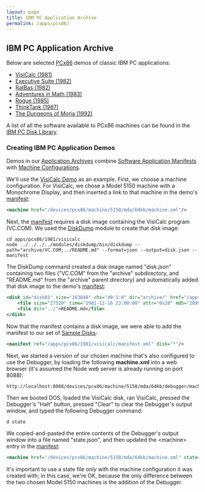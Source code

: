 ```yaml
---
layout: page
title: IBM PC Application Archive
permalink: /apps/pcx86/
---
```


IBM PC Application Archive
---

Below are selected [PCx86](/docs/about/pcx86/) demos of classic IBM PC applications:

* [VisiCalc (1981)](1981/visicalc/)
* [Executive Suite (1982)](1982/esuite/)
* [RatBas (1982)](1982/ratbas/)
* [Adventures in Math (1983)](1983/adventmath/)
* [Rogue (1985)](1985/rogue/)
* [ThinkTank (1987)](1987/thinktank/)
* [The Dungeons of Moria (1992)](1992/moria/)

A list of all the software available to PCx86 machines can be found in the [IBM PC Disk Library](/disks/pcx86/).

### Creating IBM PC Application Demos

Demos in our [Application Archives](/apps/) combine
[Software Application Manifests](/apps/#software-application-manifests) with
[Machine Configurations](/devices/pcx86/machine/).

We'll use the [VisiCalc Demo](1981/visicalc/) as an example.  First, we choose a machine configuration.
For VisiCalc, we chose a Model 5150 machine with a Monochrome Display, and then inserted a link to that machine
in the demo's [manifest](1981/visicalc/manifest.xml):

```xml
<machine href="/devices/pcx86/machine/5150/mda/64kb/machine.xml"/>
```

Next, the [manifest](1981/visicalc/manifest.xml) requires a disk image containing the VisiCalc program
(VC.COM).  We used the [DiskDump](/modules/diskdump/) module to create that disk image:

	cd apps/pcx86/1981/visicalc
	node ../../../../modules/diskdump/bin/diskdump --path="archive/VC.COM;../README.md" --format=json --output=disk.json --manifest
	
The DiskDump command created a disk image named "disk.json" containing two files ("VC.COM" from the "archive"
subdirectory, and "README.md" from the "archive" parent directory) and automatically added that disk image to the demo's
[manifest](1981/visicalc/manifest.xml):

```xml
<disk id="disk01" size="163840" chs="40:1:8" dir="archive/" href="/apps/pcx86/1981/visicalc/disk.json" md5="61494f998d5fb0e31e7b8bd99f1cc588" md5json="3ad82ed815725e6bd786f92a4714e84f">
    <file size="27520" time="1981-12-16 23:00:00" attr="0x20" md5="28997dfedb2440c6054d8be835be8634">VC.COM</file>
    <file dir="../">README.md</file>
</disk>
```

Now that the manifest contains a disk image, we were able to add the manifest to our set of
[Sample Disks](/disks/pcx86/samples.xml):

```xml
<manifest ref="/apps/pcx86/1981/visicalc/manifest.xml" disk="*"/>
```

Next, we started a version of our chosen machine that's also configured to use the Debugger, by loading
the following **machine.xml** into a web browser (it's assumed the Node web server is already running on port 8088):

	http://localhost:8088/devices/pcx86/machine/5150/mda/64kb/debugger/machine.xml

Then we booted DOS, loaded the VisiCalc disk, ran VisiCalc, pressed the Debugger's "Halt" button, pressed "Clear" to
clear the Debugger's output window, and typed the following Debugger command:
 
	d state

We copied-and-pasted the entire contents of the Debugger's output window into a file named "state.json", and then
updated the &lt;machine&gt; entry in the [manifest](1981/visicalc/manifest.xml):

```xml
<machine href="/devices/pcx86/machine/5150/mda/64kb/machine.xml" state="/apps/pcx86/1981/visicalc/state.json"/>
```

It's important to use a state file *only* with the machine configuration it was created with; in this case, we're OK,
because the only difference between the two chosen Model 5150 machines is the addition of the Debugger.

